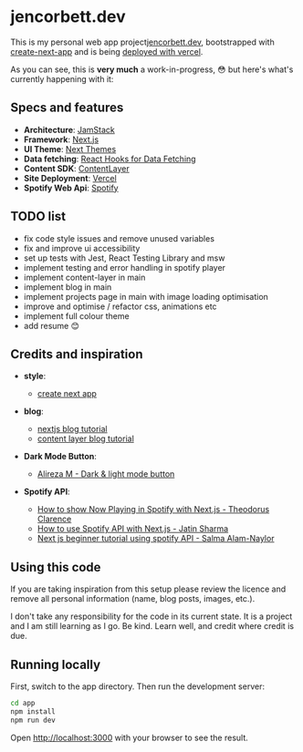 # jencorbett.dev

This is my personal web app project[jencorbett.dev](https://jencorbett.dev), bootstrapped with [create-next-app](https://github.com/vercel/next.js/tree/canary/packages/create-next-app) and is being [deployed with vercel](https://github.com/ajenstory/portfolio/deployments).

As you can see, this is **very much** a work-in-progress, :flushed: but here's what's currently happening with it:

## Specs and features

- **Architecture**: [JamStack](https://jamstack.org/)
- **Framework**: [Next.js](https://nextjs.org/)
- **UI Theme**: [Next Themes](https://github.com/pacocoursey/next-themes)
- **Data fetching**: [React Hooks for Data Fetching](https://swr.vercel.app/)
- **Content SDK**: [ContentLayer](https://www.contentlayer.dev/)
- **Site Deployment**: [Vercel](https://vercel.com)
- **Spotify Web Api**: [Spotify](https://developer.spotify.com/documentation/web-api)

## TODO list
- fix code style issues and remove unused variables
- fix and improve ui accessibility
- set up tests with Jest, React Testing Library and msw
- implement testing and error handling in spotify player
- implement content-layer in main
- implement blog in main 
- implement projects page in main with image loading optimisation
- improve and optimise / refactor css, animations etc
- implement full colour theme
- add resume :blush:

## Credits and inspiration

- **style**:

  - [create next app](https://nextjs.org/docs/api-reference/create-next-app)

- **blog**:

  - [nextjs blog tutorial](https://nextjs.org/learn/foundations/about-nextjs?utm_source=next-site&utm_medium=nav-cta&utm_campaign=next-website)
  - [content layer blog tutorial](https://www.contentlayer.dev/docs/getting-started)

- **Dark Mode Button**:

  - [Alireza M - Dark & light mode button](https://codepen.io/alireza82/pen/poRqBOq)

- **Spotify API**:
  - [How to show Now Playing in Spotify with Next.js - Theodorus Clarence](https://theodorusclarence.com/blog/spotify-now-playing)
  - [How to use Spotify API with Next.js - Jatin Sharma](https://dev.to/j471n/how-to-use-spotify-api-with-nextjs-50o5)
  - [Next js beginner tutorial using spotify API - Salma Alam-Naylor](https://whitep4nth3r.com/blog/next-js-beginner-tutorial-using-spotify-api/)

## Using this code

If you are taking inspiration from this setup please review the licence and remove all personal information (name, blog posts, images, etc.).

I don't take any responsibility for the code in its current state. It is a project and I am still learning as I go. Be kind. Learn well, and credit where credit is due.

## Running locally

First, switch to the app directory.
Then run the development server:

```bash
cd app
npm install
npm run dev
```

Open [http://localhost:3000](http://localhost:3000) with your browser to see the
result.
